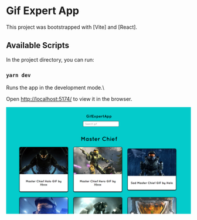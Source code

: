 # Gif Expert App

This project was bootstrapped with [Vite] and [React].

## Available Scripts

In the project directory, you can run:

### `yarn dev`

Runs the app in the development mode.\

Open [http://localhost:5174/](http://localhost:5174/) to view it in the browser.


![Image text](./public/GifExpertApp-SS.png)
